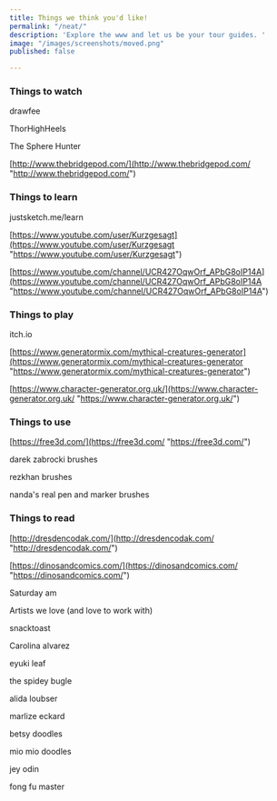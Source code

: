 ```yaml
---
title: Things we think you'd like!
permalink: "/neat/"
description: 'Explore the www and let us be your tour guides. '
image: "/images/screenshots/moved.png"
published: false

---
```

### Things to watch 

drawfee

ThorHighHeels

The Sphere Hunter

[http://www.thebridgepod.com/](http://www.thebridgepod.com/ "http://www.thebridgepod.com/")

### Things to learn 

justsketch.me/learn

[https://www.youtube.com/user/Kurzgesagt](https://www.youtube.com/user/Kurzgesagt "https://www.youtube.com/user/Kurzgesagt")

[https://www.youtube.com/channel/UCR427OqwOrf_APbG8oIP14A](https://www.youtube.com/channel/UCR427OqwOrf_APbG8oIP14A "https://www.youtube.com/channel/UCR427OqwOrf_APbG8oIP14A")

### Things to play 

itch.io

[https://www.generatormix.com/mythical-creatures-generator](https://www.generatormix.com/mythical-creatures-generator "https://www.generatormix.com/mythical-creatures-generator")

[https://www.character-generator.org.uk/](https://www.character-generator.org.uk/ "https://www.character-generator.org.uk/")

### Things to use

[https://free3d.com/](https://free3d.com/ "https://free3d.com/")

darek zabrocki brushes 

rezkhan brushes 

nanda's real pen and marker brushes 

### Things to read

[http://dresdencodak.com/](http://dresdencodak.com/ "http://dresdencodak.com/")

[https://dinosandcomics.com/](https://dinosandcomics.com/ "https://dinosandcomics.com/")

Saturday am 

Artists we love (and love to work with) 

snacktoast 

Carolina alvarez 

eyuki leaf 

the spidey bugle 

alida loubser 

marlize eckard 

betsy doodles 

mio mio doodles 

jey odin 

fong fu master 